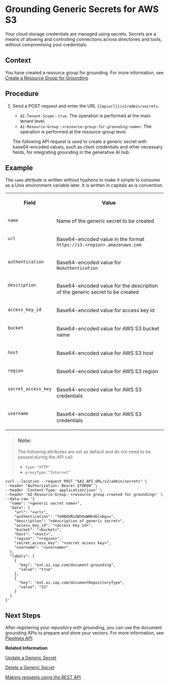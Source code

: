 <!-- copy6ae421f2f07e42cfa8b2d8882f5d09d7 -->

# Grounding Generic Secrets for AWS S3

Your cloud storage credentials are managed using secrets. Secrets are a means of allowing and controlling connections across directories and tools, without compromising your credentials.



<a name="copy6ae421f2f07e42cfa8b2d8882f5d09d7__section_udx_nph_fdc"/>

## Context

You have created a resource group for grounding. For more information, see [Create a Resource Group for Grounding](create-a-resource-group-for-grounding-e32efa5.md).



## Procedure

1.  Send a POST request and enter the URL `{{apiurl}}/v2/admin/secrets`.

    -   `AI-Tenant-Scope` : `true`. The operation is performed at the main tenant level.
    -   `AI-Resource-Group` : <code><i class="varname">&lt;resource-group-for-grounding-name&gt;</i></code>. The operation is performed at the resource-group level.

    The following API request is used to create a generic secret with base64-encoded values, such as client credentials and other necessary fields, for integrating grounding in the generative AI hub.




<a name="copy6ae421f2f07e42cfa8b2d8882f5d09d7__section_ytf_w5v_c2c"/>

## Example

The `name` attribute is written without hyphens to make it simple to consume as a Unix environment variable later. It is written in capitals as is convention.


<table>
<tr>
<th valign="top">

Field

</th>
<th valign="top">

Value

</th>
</tr>
<tr>
<td valign="top">

`name` 

</td>
<td valign="top">

Name of the generic secret to be created

</td>
</tr>
<tr>
<td valign="top">

`url` 

</td>
<td valign="top">

Base64-encoded value in the format <code>https://s3.<i class="varname">&lt;region&gt;</i>.amazonaws.com</code> 

</td>
</tr>
<tr>
<td valign="top">

`authentication` 

</td>
<td valign="top">

Base64-encoded value for `NoAuthentication` 

</td>
</tr>
<tr>
<td valign="top">

`description` 

</td>
<td valign="top">

Base64-encoded value for the description of the generic secret to be created

</td>
</tr>
<tr>
<td valign="top">

`access_key_id` 

</td>
<td valign="top">

Base64-encoded value for access key id

</td>
</tr>
<tr>
<td valign="top">

`bucket` 

</td>
<td valign="top">

Base64-encoded value for AWS S3 bucket name

</td>
</tr>
<tr>
<td valign="top">

`host` 

</td>
<td valign="top">

Base64-encoded value for AWS S3 host

</td>
</tr>
<tr>
<td valign="top">

`region` 

</td>
<td valign="top">

Base64-encoded value for AWS S3 region

</td>
</tr>
<tr>
<td valign="top">

`secret_access_key` 

</td>
<td valign="top">

Base64-encoded value for AWS S3 credentials

</td>
</tr>
<tr>
<td valign="top">

`username` 

</td>
<td valign="top">

Base64-encoded value for AWS S3 credentials

</td>
</tr>
</table>

> ### Note:  
> The following attributes are set as default and do not need to be passed during the API call:
> 
> -   `type`: `"HTTP"`
> -   `proxyType`: `"Internet"`

```
curl --location --request POST "$AI_API_URL/v2/admin/secrets" \
--header "Authorization: Bearer $TOKEN" \
--header 'Content-Type: application/json' \
--header 'AI-Resource-Group: <resource group created for grounding>' \
--data-raw '{
  "name": "<generic secret name>",
  "data": {
    "url": "<url>",
    "authentication": "Tm9BdXRoZW50aWNhdGlvbg==",
    "description": "<description of generic secret>",
    "access_key_id": "<access key id>",
    "bucket": "<bucket>",
    "host": "<host>",
    "region": "<region>",
    "secret_access_key": "<secret access key>",
    "username": "<username>"
  },
  "labels": [
    {
      "key": "ext.ai.sap.com/document-grounding",
      "value": "true"
    },
    {
      "key": "ext.ai.sap.com/documentRepositoryType",
      "value": "S3"
    }
  ]
}'
```



<a name="copy6ae421f2f07e42cfa8b2d8882f5d09d7__section_m4v_r1z_3gc"/>

## Next Steps

After registering your repository with grounding, you can use the document grounding APIs to prepare and store your vectors. For more information, see [Pipelines API](pipelines-api-d8cc0e3.md).

**Related Information**  


[Update a Generic Secret](update-a-generic-secret-b5d5970.md "")

[Delete a Generic Secret](delete-a-generic-secret-d5d5187.md "")

[Making requests using the REST API](https://docs.aws.amazon.com/AmazonS3/latest/API/RESTAPI.html)

